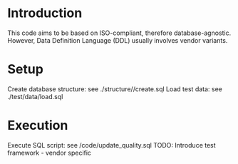 # Introduction
This code aims to be based on ISO-compliant, therefore database-agnostic.
However, Data Definition Language (DDL) usually involves vendor variants.

# Setup
Create database structure: see ./structure/<VARIANT>/create.sql
Load test data: see ./test/data/load.sql

# Execution
Execute SQL script: see /code/update_quality.sql
TODO: Introduce test framework - vendor specific

